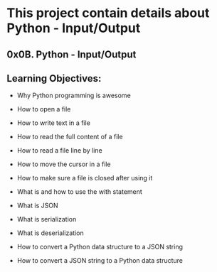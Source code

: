 # This project contain details about Python - Input/Output

## 0x0B. Python - Input/Output

## Learning Objectives:

- Why Python programming is awesome

- How to open a file

- How to write text in a file

- How to read the full content of a file

- How to read a file line by line

- How to move the cursor in a file

- How to make sure a file is closed after using it

- What is and how to use the with statement

- What is JSON

- What is serialization

- What is deserialization

- How to convert a Python data structure to a JSON string

- How to convert a JSON string to a Python data structure
